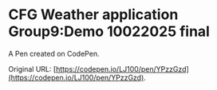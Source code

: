 # CFG Weather application Group9:Demo 10022025 final

A Pen created on CodePen.

Original URL: [https://codepen.io/LJ100/pen/YPzzGzd](https://codepen.io/LJ100/pen/YPzzGzd).

